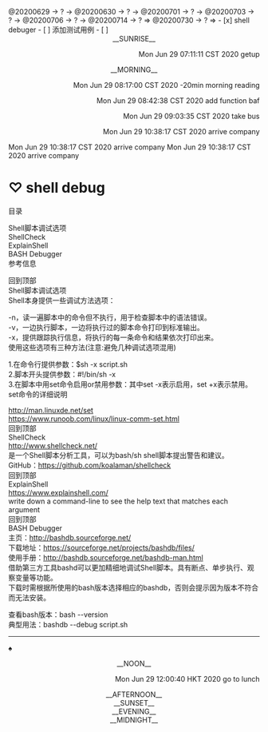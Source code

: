 <link rel="stylesheet"  type="text/css" href="./css/activity.css"/>
<TODO>@20200629 → ? → @20200630 → ? → @20200701 → ? → @20200703 → ? → @20200706 → ? → @20200714 → ? ⇒ @20200730 → ? ⇒ </TODO>
- [x] shell debuger   
- [ ] 添加测试用例   
- [ ]    

<center><tb-dc>__SUNRISE__</tb-dc></center>
<p align="right"><dc-action>Mon Jun 29 07:11:11 CST 2020 getup</dc-action></p>
<center><dc-timeblock>__MORNING__</dc-timeblock></center>
<p align="right"><dc-action>Mon Jun 29 08:17:00 CST 2020 -20min morning reading</dc-action></p>
<p align="right"><dc-action>Mon Jun 29 08:42:38 CST 2020 add function baf</dc-action></p>
<p align="right"><dc-action>Mon Jun 29 09:03:35 CST 2020 take bus</dc-action></p>
<p align="right"><dc-action>Mon Jun 29 10:38:17 CST 2020 arrive company</dc-action></p>
<dc-action>Mon Jun 29 10:38:17 CST 2020 arrive company</dc-action>
<dc-action>Mon Jun 29 10:38:17 CST 2020 arrive company</dc-action>

# ♡ shell debug
目录  

Shell脚本调试选项  
ShellCheck  
ExplainShell  
BASH Debugger  
参考信息  
   

回到顶部  
Shell脚本调试选项  
Shell本身提供一些调试方法选项：  

-n，读一遍脚本中的命令但不执行，用于检查脚本中的语法错误。  
-v，一边执行脚本，一边将执行过的脚本命令打印到标准输出。  
-x，提供跟踪执行信息，将执行的每一条命令和结果依次打印出来。  
使用这些选项有三种方法(注意:避免几种调试选项混用)  

1.在命令行提供参数：$sh -x script.sh  
2.脚本开头提供参数：#!/bin/sh -x  
3.在脚本中用set命令启用or禁用参数：其中set -x表示启用，set +x表示禁用。  
set命令的详细说明  

http://man.linuxde.net/set  
https://www.runoob.com/linux/linux-comm-set.html  
回到顶部  
ShellCheck  
http://www.shellcheck.net/  
是一个Shell脚本分析工具，可以为bash/sh shell脚本提出警告和建议。  
GitHub：https://github.com/koalaman/shellcheck  
回到顶部  
ExplainShell  
https://www.explainshell.com/  
write down a command-line to see the help text that matches each argument  
回到顶部  
BASH Debugger  
主页：http://bashdb.sourceforge.net/  
下载地址：https://sourceforge.net/projects/bashdb/files/  
使用手册：http://bashdb.sourceforge.net/bashdb-man.html  
借助第三方工具bashd可以更加精细地调试Shell脚本。具有断点、单步执行、观察变量等功能。  
下载时需根据所使用的bash版本选择相应的bashdb，否则会提示因为版本不符合而无法安装。  

查看bash版本：bash --version  
典型用法：bashdb --debug script.sh  

---
_♠_
<center><timeblock>__NOON__</timeblock></center>
<p align="right"><action>Mon Jun 29 12:00:40 HKT 2020 go to lunch</action></p>
<center><timeblock>__AFTERNOON__</timeblock></center>
<center><timeblock>__SUNSET__</timeblock></center>
<center><timeblock>__EVENING__</timeblock></center>
<center><timeblock>__MIDNIGHT__</timeblock></center>

